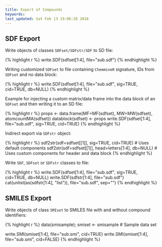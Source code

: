 ```yaml
---
title: Export of Compounds
keywords: 
last_updated: Sat Feb 13 19:06:28 2016
---
```


## SDF Export

Write objects of classes `SDFset/SDFstr/SDF` to SD file:


{% highlight r %}
 write.SDF(sdfset[1:4], file="sub.sdf") 
{% endhighlight %}


Writing customized `SDFset` to file containing
`ChemmineR` signature, IDs from `SDFset`
and no data block: 

{% highlight r %}
 write.SDF(sdfset[1:4], file="sub.sdf", sig=TRUE, cid=TRUE, db=NULL) 
{% endhighlight %}


Example for injecting a custom matrix/data frame into the data block of
an `SDFset` and then writing it to an SD file:


{% highlight r %}
 props <- data.frame(MF=MF(sdfset), MW=MW(sdfset), atomcountMA(sdfset)) 
 datablock(sdfset) <- props
 write.SDF(sdfset[1:4], file="sub.sdf", sig=TRUE, cid=TRUE) 
{% endhighlight %}


Indirect export via `SDFstr` object: 

{% highlight r %}
 sdf2str(sdf=sdfset[[1]], sig=TRUE, cid=TRUE) # Uses default components 
 sdf2str(sdf=sdfset[[1]], head=letters[1:4], db=NULL) # Uses custom components for header and data block 
{% endhighlight %}


Write `SDF`, `SDFset` or
`SDFstr` classes to file: 

{% highlight r %}
 write.SDF(sdfset[1:4], file="sub.sdf", sig=TRUE, cid=TRUE, db=NULL)
 write.SDF(sdfstr[1:4], file="sub.sdf") 
 cat(unlist(as(sdfstr[1:4], "list")), file="sub.sdf", sep="") 
{% endhighlight %}


## SMILES Export

Write objects of class `SMIset` to SMILES file with and
without compound identifiers: 

{% highlight r %}
 data(smisample); smiset <- smisample # Sample data set 

 write.SMI(smiset[1:4], file="sub.smi", cid=TRUE) write.SMI(smiset[1:4], file="sub.smi", cid=FALSE) 
{% endhighlight %}


